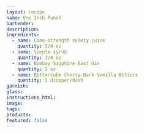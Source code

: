 ```yaml
---
layout: recipe
name: One Inch Punch
bartender:
description:
ingredients:
  - name: Lime-strength celery juice
    quantity: 3/4 oz
  - name: Simple syrup
    quantity: 3/4 oz
  - name: Bombay Sapphire East Gin
    quantity: 2 oz
  - name: Bittercube Cherry Bark Vanilla Bitters
    quantity: 1 dropper/dash
garnish:
glass:
instructions_html:
image:
tags:
products:
featured: false
---
```



